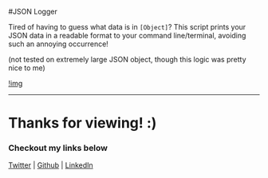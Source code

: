 #JSON Logger

Tired of having to guess what data is in `[Object]`? This script prints your JSON data in a readable format to your command line/terminal, avoiding such an annoying occurrence!

(not tested on extremely large JSON object, though this logic was pretty nice to me)

[!img](https://i.gyazo.com/f7f80b7fcaf17ba30ee4314efb43e675.png)
___
# Thanks for viewing! :)
### Checkout my links below

[Twitter](http://twitter.com/PieceDigital) | [Github](piecedigital.github.io) | [LinkedIn](linkedin.com/in/pdstudios)
